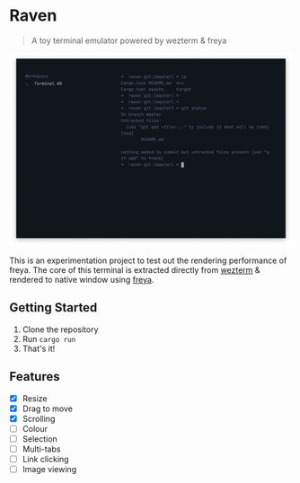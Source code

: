 # Raven
> A toy terminal emulator powered by wezterm & freya

<p align="center">
  <img src="screenshot.png">
</p>

This is an experimentation project to test out the rendering performance of freya. The core of this terminal is extracted directly from [wezterm][1] & rendered to native window using [freya][2].

## Getting Started

1. Clone the repository
2. Run `cargo run`
3. That's it!

## Features

- [x] Resize
- [x] Drag to move
- [x] Scrolling
- [ ] Colour
- [ ] Selection
- [ ] Multi-tabs
- [ ] Link clicking
- [ ] Image viewing

[1]: https://github.com/wez/wezterm/tree/main
[2]: https://github.com/marc2332/freya